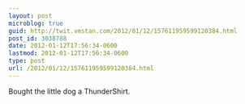 ```yaml
---
layout: post
microblog: true
guid: http://twit.vmstan.com/2012/01/12/157611959599120384.html
post_id: 3038788
date: 2012-01-12T17:56:34-0600
lastmod: 2012-01-12T17:56:34-0600
type: post
url: /2012/01/12/157611959599120384.html
---
```

Bought the little dog a ThunderShirt.
